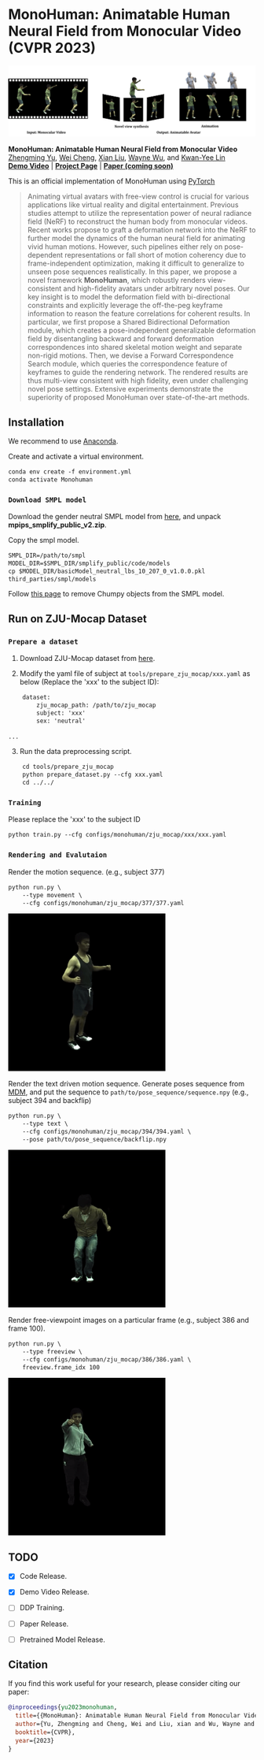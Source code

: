 # MonoHuman: Animatable Human Neural Field from Monocular Video (CVPR 2023)

<img src="./assets/teaser.jpg">


**MonoHuman: Animatable Human Neural Field from Monocular Video**<br>
[Zhengming Yu](https://yzmblog.github.io/),
[Wei Cheng](#),
[Xian Liu](https://alvinliu0.github.io/),
[Wayne Wu](https://wywu.github.io/),
and [Kwan-Yee Lin](https://kwanyeelin.github.io/)
<br>
**[Demo Video](https://www.youtube.com/watch?v=T91fXw9dOmM)** | **[Project Page](https://yzmblog.github.io/projects/MonoHuman)**
| **[Paper (coming soon)](#)**

This is an official implementation of MonoHuman using [PyTorch](https://pytorch.org/)

>Animating virtual avatars with free-view control is crucial for various applications like virtual reality and digital entertainment. Previous studies attempt to utilize the representation power of neural radiance field (NeRF) to reconstruct the human body from monocular videos. Recent works propose to graft a deformation network into the NeRF to further model the dynamics of the human neural field for animating vivid human motions. However, such pipelines either rely on pose-dependent representations or fall short of motion coherency due to frame-independent optimization, making it difficult to generalize to unseen pose sequences realistically. In this paper, we propose a novel framework **MonoHuman**, which robustly renders view-consistent and high-fidelity avatars under arbitrary novel poses. Our key insight is to model the deformation field with bi-directional constraints and explicitly leverage the off-the-peg keyframe information to reason the feature correlations for coherent results. In particular, we first propose a Shared Bidirectional Deformation module, which creates a pose-independent generalizable deformation field by disentangling backward and forward deformation correspondences into shared skeletal motion weight and separate non-rigid motions. Then, we devise a Forward Correspondence Search module, which queries the correspondence feature of keyframes to guide the rendering network. The rendered results are thus multi-view consistent with high fidelity, even under challenging novel pose settings. Extensive experiments demonstrate the superiority of proposed MonoHuman over state-of-the-art methods.



## Installation

We recommend to use [Anaconda](https://www.anaconda.com/).

Create and activate a virtual environment.

    conda env create -f environment.yml
    conda activate Monohuman

### `Download SMPL model`

Download the gender neutral SMPL model from [here](https://smplify.is.tue.mpg.de/), and unpack **mpips_smplify_public_v2.zip**.

Copy the smpl model.

    SMPL_DIR=/path/to/smpl
    MODEL_DIR=$SMPL_DIR/smplify_public/code/models
    cp $MODEL_DIR/basicModel_neutral_lbs_10_207_0_v1.0.0.pkl third_parties/smpl/models

Follow [this page](https://github.com/vchoutas/smplx/tree/master/tools) to remove Chumpy objects from the SMPL model.

## Run on ZJU-Mocap Dataset

### `Prepare a dataset`

1. Download ZJU-Mocap dataset from [here](https://github.com/zju3dv/neuralbody/blob/master/INSTALL.md#zju-mocap-dataset). 

2. Modify the yaml file of subject at `tools/prepare_zju_mocap/xxx.yaml` as below (Replace the 'xxx' to the subject ID):
```
    dataset:
        zju_mocap_path: /path/to/zju_mocap
        subject: 'xxx'
        sex: 'neutral'

...
```
3. Run the data preprocessing script.
```
    cd tools/prepare_zju_mocap
    python prepare_dataset.py --cfg xxx.yaml
    cd ../../
```

### `Training`
Please replace the 'xxx' to the subject ID

    python train.py --cfg configs/monohuman/zju_mocap/xxx/xxx.yaml


### `Rendering and Evalutaion`

Render the motion sequence. (e.g., subject 377)

    python run.py \
        --type movement \
        --cfg configs/monohuman/zju_mocap/377/377.yaml 

![video](assets/377_movement.gif)

Render the text driven motion sequence.
Generate poses sequence from [MDM](https://github.com/GuyTevet/motion-diffusion-model), and put the sequence to `path/to/pose_sequence/sequence.npy` (e.g., subject 394 and backflip)

    python run.py \
        --type text \
        --cfg configs/monohuman/zju_mocap/394/394.yaml \
        --pose path/to/pose_sequence/backflip.npy
![video](assets/backflip.gif)

Render free-viewpoint images on a particular frame (e.g., subject 386 and frame 100).

    python run.py \
        --type freeview \
        --cfg configs/monohuman/zju_mocap/386/386.yaml \
        freeview.frame_idx 100
![video](assets/386_free.gif)



## TODO
- [x] Code Release.
- [x] Demo Video Release.
- [ ] DDP Training.
- [ ] Paper Release.
- [ ] Pretrained Model Release.


<a name="citation"></a>
## Citation
If you find this work useful for your research, please consider citing our paper: 

```bibtex
@inproceedings{yu2023monohuman,
  title={{MonoHuman}: Animatable Human Neural Field from Monocular Video},
  author={Yu, Zhengming and Cheng, Wei and Liu, xian and Wu, Wayne and Lin, Kwan-Yee},
  booktitle={CVPR},
  year={2023}
}
```

